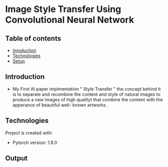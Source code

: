 # Image Style Transfer Using Convolutional Neural Network 

## Table of contents
* [Inroduction](#Introducation)
* [Technologies](#Technologies)
* [Setup](#setup)

## Introduction
* My First AI paper implmentation " Style Transfer " the concept behind it is to separate and recombine 
  the content and style of natural images to produce a new images of high qualityt that combine the content with 
  the apperance of beautiful well- known artworks . 
	
## Technologies
Project is created with:
* Pytorch version: 1.8.0

## Output

